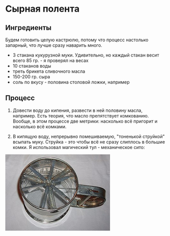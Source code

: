 Сырная полента
====

Ингредиенты
---

Будем готовить целую кастрюлю, потому что процесс настолько запарный, что лучше сразу наварить много.

- 3 стакана кукурузной муки. Удивительно, но каждый стакан весит всего 85 гр. - я проверял на весах
- 10 стаканов воды
- треть брикета сливочного масла
- 150-200 гр. сыра
- соль по вкусу - половина столовой ложки, например

Процесс
---

1. Довести воду до кипения, развести в ней половину масла, например. Есть теория, что масло препятствует комкованию.
Вообще, в этом процессе две метрики: насколько всё пригорит и насколько всё комками.

2. В кипящую воду, непрерывно помешиваемую, "тоненькой струйкой" всыпать муку. Струйка - это чтобы всё не сразу
слиплось в большие комки. Я использовал магический тул - механическое сито:

![](329px-Puderzuckersieb1.jpg)
